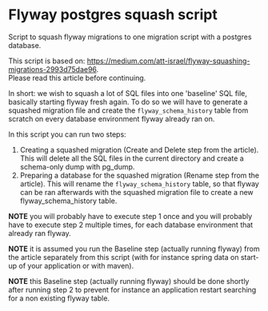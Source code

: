 # Flyway postgres squash script
Script to squash flyway migrations to one migration script with a postgres database.


This script is based on: https://medium.com/att-israel/flyway-squashing-migrations-2993d75dae96.  
Please read this article before continuing.

In short: we wish to squash a lot of SQL files into one 'baseline' SQL file, basically starting flyway fresh again.
To do so we will have to generate a squashed migration file and create the `flyway_schema_history` table from scratch on every database environment flyway  already ran on.


In this script you can run two steps:
1. Creating a squashed migration (Create and Delete step from the article). This will delete all the SQL files in the current directory and create a schema-only dump with pg_dump.  
2. Preparing a database for the squashed migration (Rename step from the article). This will rename the `flyway_schema_history` table, so that flyway can be ran afterwards with the squashed migration file to create a new flyway_schema_history table.  

**NOTE** you will probably have to execute step 1 once and you will probably have to execute step 2 multiple times, for each database environment that already ran flyway.  

**NOTE** it is assumed you run the Baseline step (actually running flyway) from the article separately from this script (with for instance spring data on start-up of your application or with maven).  

**NOTE** this Baseline step (actually running flyway) should be done shortly after running step 2 to prevent for instance an application restart searching for a non existing flyway table.  
